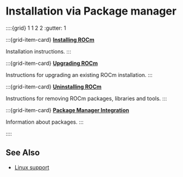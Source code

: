 # Installation via Package manager

::::{grid} 1 1 2 2
:gutter: 1

:::{grid-item-card}
**[Installing ROCm](./install.md)**

Installation instructions.
:::

:::{grid-item-card}
**[Upgrading ROCm](./upgrade.md)**

Instructions for upgrading an existing ROCm installation.
:::

:::{grid-item-card}
**[Uninstalling ROCm](./uninstall.md)**

Instructions for removing ROCm packages, libraries and tools.
:::

:::{grid-item-card}
**[Package Manager Integration](./package_manager_integration.md)**

Information about packages.
:::

::::

## See Also

- [Linux support](../../../../about/compatibility/linux_support.md)
